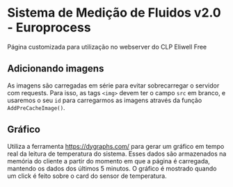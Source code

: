 # Sistema de Medição de Fluidos v2.0 - Europrocess
Página customizada para utilização no webserver do CLP Eliwell Free

## Adicionando imagens
As imagens são carregadas em série para evitar sobrecarregar o servidor com requests.
Para isso, as tags `<img>` devem ter o campo `src` em branco, e usaremos o seu `id` para carregarmos as imagens através da função `AddPreCacheImage()`.

## Gráfico
Utiliza a ferramenta https://dygraphs.com/ para gerar um gráfico em tempo real da leitura de temperatura do sistema.
Esses dados são armazenados na memória do cliente a partir do momento em que a página é carregada, mantendo os dados dos últimos 5 minutos.
O gráfico é mostrado quando um click é feito sobre o card do sensor de temperatura.